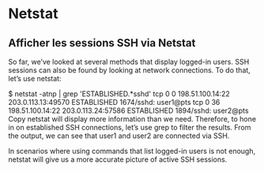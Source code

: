# Netstat
## Afficher les sessions SSH via Netstat
So far, we’ve looked at several methods that display logged-in users. SSH sessions can also be found by looking at network connections. To do that, let’s use netstat:

$ netstat -atnp | grep 'ESTABLISHED.*sshd'
tcp        0      0 198.51.100.14:22        203.0.113.13:49570    ESTABLISHED 1674/sshd: user1@pts 
tcp        0     36 198.51.100.14:22        203.0.113.24:57586    ESTABLISHED 1894/sshd: user2@pts 
Copy
netstat will display more information than we need. Therefore, to hone in on established SSH connections, let’s use grep to filter the results. From the output, we can see that user1 and user2 are connected via SSH.

In scenarios where using commands that list logged-in users is not enough, netstat will give us a more accurate picture of active SSH sessions.